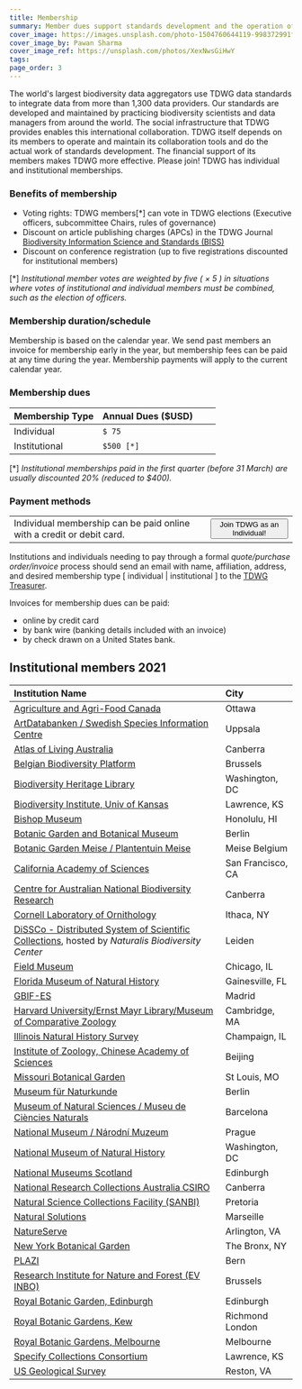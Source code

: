 ```yaml
---
title: Membership
summary: Member dues support standards development and the operation of our collaboration platforms.
cover_image: https://images.unsplash.com/photo-1504760644119-998372991f7c
cover_image_by: Pawan Sharma
cover_image_ref: https://unsplash.com/photos/XexNwsGiHwY
tags: 
page_order: 3
---
```


The world's largest biodiversity data aggregators use TDWG data standards to integrate data from more than 1,300 data providers. Our standards are developed and maintained by practicing biodiversity scientists and data managers from around the world. The social infrastructure that TDWG provides enables this international collaboration. TDWG itself depends on its members to operate and maintain its collaboration tools and do the actual work of standards development. The financial support of its members makes TDWG more effective. Please join! TDWG has individual and institutional memberships. 

### Benefits of membership

* Voting rights:  TDWG members\[\*\] can vote in TDWG elections (Executive officers, subcommittee Chairs, rules of governance)
* Discount on article publishing charges (APCs) in the TDWG Journal [Biodiversity Information Science and Standards (BISS)](../../journal/)
* Discount on conference registration (up to five registrations discounted for institutional members)

\[\*\] _Institutional member votes are weighted by five ( &times; 5 ) in situations where votes of institutional and individual members must be combined, such as the election of officers._

### Membership duration/schedule

Membership is based on the calendar year.  We send past members an invoice for membership early in the year, but membership fees can be paid at any time during the year. Membership payments will apply to the current calendar year.

### Membership dues 

| Membership Type | Annual Dues ($USD) |   |   |
| :--- | :--- | :--- | --- |
| Individual | `$ 75  `|   |   |
| Institutional  | `$500 [*]` |   |   |

 \[\*\] _Institutional memberships paid in the first quarter (before 31 March) are usually discounted 20% (reduced to $400)._ 

### Payment methods

<table>
 <tr>
  <td>Individual membership can be paid online with a credit or debit card. </td>
  <td><button onclick="window.location.href='https://zohosecurepay.com/checkout/wc9vqum-8am1lyxy1fswt/Individual-TDWG-Membership'" class="btn btn-secondary">Join TDWG as an Individual!</button></td>
  </tr>
 </table>

Institutions and individuals needing to pay through a formal _quote/purchase order/invoice_ process should send an email with name, affiliation, address, and desired membership type \[ individual | institutional \] to the [TDWG Treasurer](mailto:treasurer@tdwg.org?subject=Membership%20request). 

Invoices for membership dues can be paid:

* online by credit card  
* by bank wire (banking details included with an invoice)
* by check drawn on a United States bank. 


## Institutional members 2021

| Institution Name | City |
| :--- | :--- |
| [Agriculture and Agri-Food Canada](http://www.agr.gc.ca/) |   Ottawa |
| [ArtDatabanken / Swedish Species Information Centre](https://www.artdatabanken.se/en/?menu=open) |  Uppsala |
| [Atlas of Living Australia](https://www.ala.org.au/) |   Canberra |
| [Belgian Biodiversity Platform](https://www.biodiversity.be/) |   Brussels |
| [Biodiversity Heritage Library](https://www.biodiversitylibrary.org/) | 	Washington, DC |
| [Biodiversity Institute, Univ of Kansas](https://biodiversity.ku.edu/) | 	Lawrence, KS |
| [Bishop Museum](https://www.bishopmuseum.org/) |  Honolulu, HI |
| [Botanic Garden and Botanical Museum](https://www.bgbm.org/) |   Berlin |
| [Botanic Garden Meise / Plantentuin Meise](https://www.plantentuinmeise.be/en/home/) |  Meise Belgium |
| [California Academy of Sciences](https://www.calacademy.org) |  San Francisco, CA |
| [Centre for Australian National Biodiversity Research](http://www.cpbr.gov.au/cpbr/) |  Canberra |
| [Cornell Laboratory of Ornithology](https://www.birds.cornell.edu/home/) | 	Ithaca, NY |
| [DiSSCo - Distributed System of Scientific Collections](https://www.dissco.eu/), hosted by _Naturalis Biodiversity Center_ |  Leiden |
| [Field Museum](https://www.fieldmuseum.org/) |  Chicago, IL |
| [Florida Museum of Natural History](https://www.floridamuseum.ufl.edu/) | Gainesville, FL |
| [GBIF-ES](https://www.gbif.es/) | Madrid |
| [Harvard University/Ernst Mayr Library/Museum of Comparative Zoology](https://library.mcz.harvard.edu/) |  Cambridge, MA |
| [Illinois Natural History Survey](https://www.inhs.illinois.edu/) |   Champaign, IL |
| [Institute of Zoology, Chinese Academy of Sciences](http://english.ioz.cas.cn/) | Beijing |
| [Missouri Botanical Garden](https://www.missouribotanicalgarden.org/) | 	St Louis, MO |
| [Museum für Naturkunde](https://www.museumfuernaturkunde.berlin/en) |   Berlin |
| [Museum of Natural Sciences / Museu de Ciències Naturals](https://museuciencies.cat/en/) |  Barcelona |
| [National Museum / Národní Muzeum](https://www.nm.cz/en) |  Prague |
| [National Museum of Natural History](https://naturalhistory.si.edu/) |  Washington, DC |
| [National Museums Scotland](https://www.nms.ac.uk/) | 	Edinburgh |
| [National Research Collections Australia CSIRO](https://www.csiro.au/en/Showcase/NRCA) | 	Canberra |
| [Natural Science Collections Facility (SANBI)](https://www.sanbi.org/) | Pretoria |
| [Natural Solutions](https://www.natural-solutions.eu/) | Marseille |
| [NatureServe](https://www.natureserve.org/) | Arlington, VA |
| [New York Botanical Garden](https://www.nybg.org/) | The Bronx, NY |
| [PLAZI](http://plazi.org/) | Bern |
| [Research Institute for Nature and Forest (EV INBO)](https://www.inbo.be/en) | 	Brussels |
| [Royal Botanic Garden, Edinburgh](https://www.rbge.org.uk/) | 	Edinburgh |
| [Royal Botanic Gardens, Kew](https://www.kew.org/) |   Richmond London |
| [Royal Botanic Gardens, Melbourne](https://www.rbg.vic.gov.au/) | 	Melbourne |
| [Specify Collections Consortium](https://www.specifysoftware.org/membership-levels/) |  Lawrence, KS |
| [US Geological Survey](https://www.usgs.gov/) |  Reston, VA |

